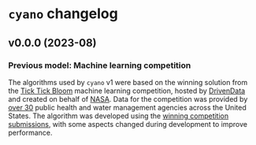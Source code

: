 # `cyano` changelog

## v0.0.0 (2023-08)

### Previous model: Machine learning competition

The algorithms used by `cyano` v1 were based on the winning solution from the
[Tick Tick Bloom](https://www.drivendata.org/competitions/143/tick-tick-bloom/) machine learning competition, hosted by [DrivenData](https://www.drivendata.org/) and created on behalf of [NASA](https://www.nasa.gov/). Data for the competition was provided by [over 30](https://www.drivendata.org/competitions/143/tick-tick-bloom/page/651/#about-the-project-team) public health and water management agencies across the United States. The algorithm was developed using the [winning competition submissions](https://github.com/drivendataorg/tick-tick-bloom), with some aspects changed during development to improve performance.